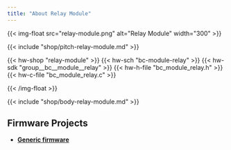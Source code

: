 ```yaml
---
title: "About Relay Module"
---
```


{{< img-float src="relay-module.png" alt="Relay Module" width="300" >}}

{{< include "shop/pitch-relay-module.md" >}}

{{< hw-shop "relay-module" >}}
{{< hw-sch "bc-module-relay" >}}
{{< hw-sdk "group__bc__module__relay" >}}
{{< hw-h-file "bc_module_relay.h" >}}
{{< hw-c-file "bc_module_relay.c" >}}

{{< /img-float >}}

{{< include "shop/body-relay-module.md" >}}

## Firmware Projects

* [**Generic firmware**](https://github.com/bigclownlabs/bcf-generic-node/releases)
